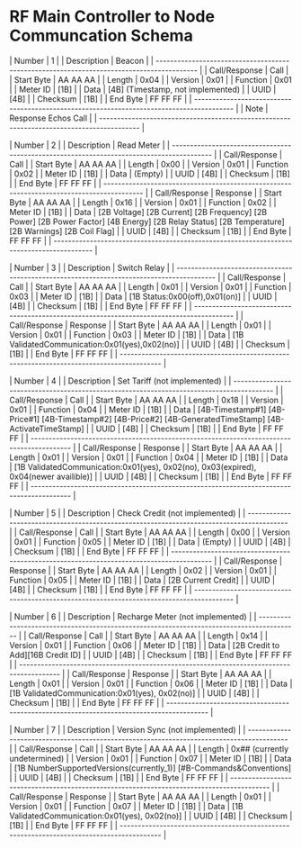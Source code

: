 # RF Main Controller to Node Communcation Schema


| Number        | 1                                                                         |
| Description   | Beacon                                                                    |
| ----------------------------------------------------------------------------------------- |
| Call/Response | Call                                                                      |
| Start Byte    | AA AA AA                                                                  |
| Length        | 0x04                                                                      |
| Version       | 0x01                                                                      |
| Function      | 0x01                                                                      |
| Meter ID      | [1B]                                                                      |
| Data          | [4B] (Timestamp, not implemented)                                         |
| UUID          | [4B]                                                                      |
| Checksum      | [1B]                                                                      |
| End Byte      | FF FF FF                                                                  |
| ----------------------------------------------------------------------------------------- |
| Note          | Response Echos Call                                                       |
| ----------------------------------------------------------------------------------------- |

| Number        | 2                                                                         |
| Description   | Read Meter                                                                |
| ----------------------------------------------------------------------------------------- |
| Call/Response | Call                                                                      |
| Start Byte    | AA AA AA                                                                  |
| Length        | 0x00                                                                      |
| Version       | 0x01                                                                      |
| Function      | 0x02                                                                      |
| Meter ID      | [1B]                                                                      |
| Data          | (Empty)                                                                   |
| UUID          | [4B]                                                                      |
| Checksum      | [1B]                                                                      |
| End Byte      | FF FF FF                                                                  |
| ----------------------------------------------------------------------------------------- |
| Call/Response | Response                                                                  |
| Start Byte    | AA AA AA                                                                  |
| Length        | 0x16                                                                      |
| Version       | 0x01                                                                      |
| Function      | 0x02                                                                      |
| Meter ID      | [1B]                                                                      |
| Data          | [2B Voltage] [2B Current] [2B Frequency] [2B Power] [2B Power Factor]
  [4B Energy] [2B Relay Status] [2B Temperature] [2B Warnings] [2B Coil Flag]               |
| UUID          | [4B]                                                                      |
| Checksum      | [1B]                                                                      |
| End Byte      | FF FF FF                                                                  |
| ----------------------------------------------------------------------------------------- |

| Number        | 3                                                                         |
| Description   | Switch Relay                                                              |
| ----------------------------------------------------------------------------------------- |
| Call/Response | Call                                                                      |
| Start Byte    | AA AA AA                                                                  |
| Length        | 0x01                                                                      |
| Version       | 0x01                                                                      |
| Function      | 0x03                                                                      |
| Meter ID      | [1B]                                                                      |
| Data          | [1B Status:0x00(off),0x01(on)]                                            |
| UUID          | [4B]                                                                      |
| Checksum      | [1B]                                                                      |
| End Byte      | FF FF FF                                                                  |
| ----------------------------------------------------------------------------------------- |
| Call/Response | Response                                                                  |
| Start Byte    | AA AA AA                                                                  |
| Length        | 0x01                                                                      |
| Version       | 0x01                                                                      |
| Function      | 0x03                                                                      |
| Meter ID      | [1B]                                                                      |
| Data          | [1B ValidatedCommunication:0x01(yes),0x02(no)]                            |
| UUID          | [4B]                                                                      |
| Checksum      | [1B]                                                                      |
| End Byte      | FF FF FF                                                                  |
| ----------------------------------------------------------------------------------------- |

| Number        | 4                                                                         |
| Description   | Set Tariff (not implemented)                                              |
| ----------------------------------------------------------------------------------------- |
| Call/Response | Call                                                                      |
| Start Byte    | AA AA AA                                                                  |
| Length        | 0x18                                                                      |
| Version       | 0x01                                                                      |
| Function      | 0x04                                                                      |
| Meter ID      | [1B]                                                                      |
| Data          | [4B-Timestamp#1] [4B-Price#1] [4B-Timestamp#2] [4B-Price#2]
  [4B-GeneratedTimeStamp] [4B-ActivateTimeStamp]                                            |
| UUID          | [4B]                                                                      |
| Checksum      | [1B]                                                                      |
| End Byte      | FF FF FF                                                                  |
| ----------------------------------------------------------------------------------------- |
| Call/Response | Response                                                                  |
| Start Byte    | AA AA AA                                                                  |
| Length        | 0x01                                                                      |
| Version       | 0x01                                                                      |
| Function      | 0x04                                                                      |
| Meter ID      | [1B]                                                                      |
| Data          | [1B ValidatedCommunication:0x01(yes), 0x02(no), 0x03(expired),
  0x04(newer availible)]                                                                    |
| UUID          | [4B]                                                                      |
| Checksum      | [1B]                                                                      |
| End Byte      | FF FF FF                                                                  |
| ----------------------------------------------------------------------------------------- |

| Number        | 5                                                                         |
| Description   | Check Credit (not implemented)                                            |
| ----------------------------------------------------------------------------------------- |
| Call/Response | Call                                                                      |
| Start Byte    | AA AA AA                                                                  |
| Length        | 0x00                                                                      |
| Version       | 0x01                                                                      |
| Function      | 0x05                                                                      |
| Meter ID      | [1B]                                                                      |
| Data          | (Empty)                                                                   |
| UUID          | [4B]                                                                      |
| Checksum      | [1B]                                                                      |
| End Byte      | FF FF FF                                                                  |
| ----------------------------------------------------------------------------------------- |
| Call/Response | Response                                                                  |
| Start Byte    | AA AA AA                                                                  |
| Length        | 0x02                                                                      |
| Version       | 0x01                                                                      |
| Function      | 0x05                                                                      |
| Meter ID      | [1B]                                                                      |
| Data          | [2B Current Credit]                                                       |
| UUID          | [4B]                                                                      |
| Checksum      | [1B]                                                                      |
| End Byte      | FF FF FF                                                                  |
| ----------------------------------------------------------------------------------------- |

| Number        | 6                                                                         |
| Description   | Recharge Meter (not implemented)                                            |
| ----------------------------------------------------------------------------------------- |
| Call/Response | Call                                                                      |
| Start Byte    | AA AA AA                                                                  |
| Length        | 0x14                                                                      |
| Version       | 0x01                                                                      |
| Function      | 0x06                                                                      |
| Meter ID      | [1B]                                                                      |
| Data          | [2B Credit to Add][16B Credit ID]                                         |
| UUID          | [4B]                                                                      |
| Checksum      | [1B]                                                                      |
| End Byte      | FF FF FF                                                                  |
| ----------------------------------------------------------------------------------------- |
| Call/Response | Response                                                                  |
| Start Byte    | AA AA AA                                                                  |
| Length        | 0x01                                                                      |
| Version       | 0x01                                                                      |
| Function      | 0x06                                                                      |
| Meter ID      | [1B]                                                                      |
| Data          | [1B ValidatedCommunication:0x01(yes), 0x02(no)]                           |
| UUID          | [4B]                                                                      |
| Checksum      | [1B]                                                                      |
| End Byte      | FF FF FF                                                                  |
| ----------------------------------------------------------------------------------------- |

| Number        | 7                                                                         |
| Description   | Version Sync (not implemented)                                            |
| ----------------------------------------------------------------------------------------- |
| Call/Response | Call                                                                      |
| Start Byte    | AA AA AA                                                                  |
| Length        | 0x## (currently undetermined)                                             |
| Version       | 0x01                                                                      |
| Function      | 0x07                                                                      |
| Meter ID      | [1B]                                                                      |
| Data          | [1B NumberSupportedVersions(currently_1)] [#B-Commands&Conventions]       |
| UUID          | [4B]                                                                      |
| Checksum      | [1B]                                                                      |
| End Byte      | FF FF FF                                                                  |
| ----------------------------------------------------------------------------------------- |
| Call/Response | Response                                                                  |
| Start Byte    | AA AA AA                                                                  |
| Length        | 0x01                                                                      |
| Version       | 0x01                                                                      |
| Function      | 0x07                                                                      |
| Meter ID      | [1B]                                                                      |
| Data          | [1B ValidatedCommunication:0x01(yes), 0x02(no)]                           |
| UUID          | [4B]                                                                      |
| Checksum      | [1B]                                                                      |
| End Byte      | FF FF FF                                                                  |
| ----------------------------------------------------------------------------------------- |
